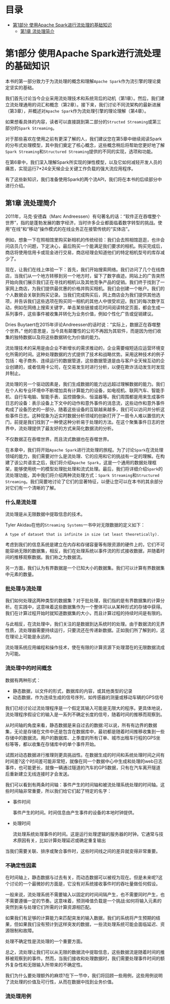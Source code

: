 # 目录

- [第1部分 使用Apache Spark进行流处理的基础知识](#part-1)
    - [第1章 流处理简介](#chapter-1)


# <span id="part-1">第1部分 使用Apache Spark进行流处理的基础知识</span>

本书的第一部分致力于为流处理的概念和理解`Apache Spark`作为流引擎的理论奠定坚实的基础。

我们首先讨论当今企业采用流处理技术和系统背后的动机（第1章）。然后，我们建立流处理通用的词汇和概念（第2章）。接下来，我们讨论不同流架构的最新进展（第3章），并概述对`Apache Spark`作为流处理引擎的理论理解（第4章）。

如果想看具体的内容，读者可以直接跳到第二部分的`Structed Streaming`或第三部分的`Spark Streaming`。

对于那些喜欢在使用之前有更深了解的人，我们建议您在第5章中继续阅读Spark的分布式处理模型，其中我们奠定了核心概念，这些概念稍后将帮助您更好地了解`Spark Streaming`和`Structured Streaming`提供的不同的实现，选项和功能。

在第6章中，我们深入理解Spark所实现的弹性模型，以及它如何减轻开发人员的痛苦，实现运行7*24全天候企业关键工作负载的强大流应用程序。

有了这些新知识，我们准备使用Spark的两个流API，我们将在本书的后续部分中进行介绍。

<div STYLE ="page-break-after：always;"> </div>

## <span id="chapter-1">第1章 流处理简介</span>

2011年，马克·安德森（Marc Andreessen）有句著名的话：“软件正在吞噬整个世界”，指的是蓬勃发展的数字经济，当时许多企业都面临着数字转型的挑战。使用“在线”和“移动”操作模式的在线业务正在接管传统的“实体店”。

例如，想象一下在照相馆里购买新相机的传统经验：我们会去照相馆逛逛，也许会问店员几个问题，下定决心，最后购买一个能满足我们要求的相机。购买完成后，商店将使用信用卡或现金进行交易，商店经理会知道他们的特定相机型号的库存减少了。

现在，让我们在线上体验一下：首先，我们开始搜索网络。我们访问了几个在线商店，当我们从一个地方转移到另一个地方时，留下了数字痕迹。网站上的广告突然开始向我们展示我们正在寻找的相机以及其他竞争产品的促销。我们终于找到了一家网上商店，为我们提供最优惠的价格并购买相机。我们会创建一个帐户。我们的个人数据会关联到购买记录。当我们完成购买后，网上商店会为我们提供其他选项，并告诉我们这些选项在购买同一相机的其他人中很受欢迎。我们的每次数字互动，例如在网络上搜索关键字，单击某些链接或花时间阅读特定页面，都会生成一系列事件，这些事件被收集并转化为业务价值，例如个性化广告或促销建议。

Dries Buytaert在2015年评论Andreessen的话时说：“实际上，数据正在吞噬整个世界。” 他的意思是，当今具有颠覆性的公司不再因为其软件，而是因为他们收集的独特数据以及将这些数据转化为价值的能力。

流处理技术的采用是由企业不断增长的需求推动的，企业需要缩短适应运营环境变化所需的时间。这种处理数据的方式提供了技术和战略优势。采用这种技术的例子包括：电子商务、连续运行的数据管道，这些数据管道是由与客户全天候互动的企业创建的，或者信用卡公司，在交易发生时进行分析，以便在欺诈活动发生时发现并制止。

流处理的另一个驱动因素是，我们生成数据的能力远远超过理解数据的能力。我们在个人和专业环境中不断增加具有计算能力的设备，如电视机、联网汽车、智能手机、自行车电脑、智能手表、监控摄像头、恒温器等。我们周围都是用来生成事件日志的设备：表示设备上下文中的动作和意外事件的消息流，这些动作和意外事件构成了设备历史的一部分。随着这些设备的互联越来越多，我们可以访问并分析这些事件日志。这种现象为近实时数据分析领域的创新打开了一扇令人难以置信的大门，前提是我们找到了一种使这种分析易于处理的方法。在这个聚集事件日志的世界中，流处理提供了最友好的方式来简化数据流的分析。

不仅数据正在吞噬世界，而且流式数据也在吞噬世界。

在本章中，我们将开始`Apache Spark`进行流处理的旅程。为了讨论`Spark`在流处理领域的能力，我们需要对什么是流处理、它的应用和它的挑战有一定的理解。在构建了该公共语言之后，我们将介绍`Apache Spark`，这是一个通用的数据处理框架，能够使用统一的模型处理批处理和流式处理。最后，我们将详细介绍`Spark`的流处理功能，其中我们将介绍两种流处理方式：`Spark Streaming`和`Structured Streaming`。我们简要地讨论了它们的显著特征，以便让您可以在本书的其余部分对它们有一个清晰的了解。

### 什么是流处理

流处理是从无限数据中提取信息的技术。

Tyler Akidau在他的`Streaming Systems`一书中对无限数据的定义如下：

`A type of dataset that is infinite in size (at least theoretically).`

考虑到我们的信息系统是建立在内存和存储容量等有限资源的硬件上的，它们不可能容纳无限的数据集，相反，我们在处理系统以事件流的形式接收数据，并随着时间的推移观察数据。我们称之为数据流。

另一方面，我们认为有界数据是一个已知大小的数据集。我们可以计算有界数据集中元素的数量。

### 批处理与流处理

我们如何处理这两种类型的数据集？对于批处理，我们指的是有界数据集的计算分析。在实践中，这意味着这些数据集作为一个整体可以从某种形式的存储中获得。我们在计算过程开始时就知道数据集的大小，而且计算过程的持续时间是有限的。

与此相反，在流处理中，我们关注的是数据到达系统时的处理。由于数据流的无界性质，流处理器需要持续运行，只要流还在传递新数据。正如我们所了解到的，这在理论上可能是永远的。

流处理系统应用编程和操作技术，使在有限的计算资源下处理潜在的无限数据流成为可能。

### 流处理中的时间概念

数据有两种形式：

- 静态数据，以文件的形式，数据库的内容，或其他类型的记录
- 动态数据，作为连续生成的信号序列，如传感器的测量或移动车辆的GPS信号

我们已经讨论过流处理程序是一个假定其输入可能是无限大的程序。更具体地说，流处理程序假设它的输入是一系列不确定长度的信号，随着时间的推移而观察到。

从时间轴的角度来看，静态数据是来自过去的数据:可以说，所有有边界的数据集，无论是存储在文件中还是包含在数据库中，最初都是随着时间推移收集到一些存储中的数据流。用户的数据库、上季度的所有订单、城市出租车行程的GPS坐标等等，都以收集在存储库中的单个事件开始。

试图对动态数据进行推理则更具挑战性。在数据生成的时间和系统处理时间之间有时间差?这个时间差可能非常短，就像在同一个数据中心中生成和处理的web日志事件，也可能更长，就像一辆通过隧道的汽车的GPS数据，只有在汽车离开隧道后重新建立无线连接时才会发送。

我们可以看到有两条时间轴：事件产生的时间轴和被流处理系统处理的时间轴。这些时间轴非常重要，所以我们给它们起了特定的名字：

- 事件时间

    事件产生的时间。时间信息由产生事件的设备的本地时钟提供。

- 处理时间

    流处理系统处理事件的时间。这是运行处理逻辑的服务器的时钟。它通常与技术原因有关，比如计算处理延迟或确定重复输出

当我们需要关联、排序或聚合事件时，这些时间线之间的差异就变得非常重要。


### 不确定性因素

在时间轴上，静态数据与过去有关，而动态数据可以被视为现在。但是未来呢?这个讨论的一个最微妙的方面是，它没有对系统接收事件时的吞吐量做任何假设。

一般来说，流处理系统不需要输入以固定的时间间隔产生，也不需要同时产生，也不需要遵循一定的节奏。这意味着，预测峰值负载是一个挑战:如何将输入元素的突然到来与处理它们所需的计算资源相匹配。

如果我们有足够的计算能力来匹配突发的输入数据，我们的系统将产生预期的结果，但如果我们没有预计到这样突发的数据，一些流处理系统可能会面临延迟、资源限制和故障。

处理不确定性是流处理的一个重要方面。

总之，流处理让我们可以从无限的数据流中提取信息，这些数据流是随着时间的推移被观察到的事件。然而，当我们接收和处理数据时，我们需要处理事件时间的额外复杂性和无限输入所带来的不确定性。

我们为什么要处理额外的麻烦?在下一节中，我们将回顾一些用例，这些用例说明了流处理的价值及可行性，从而在数据中找到业务价值。

### 流处理用例



<div STYLE ="page-break-after：always;"> </div>